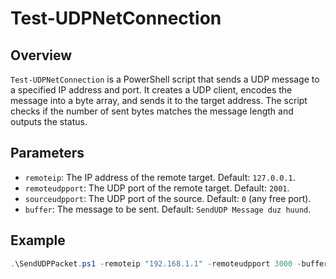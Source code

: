 # Test-UDPNetConnection

## Overview

`Test-UDPNetConnection` is a PowerShell script that sends a UDP message to a specified IP address and port. It creates a UDP client, encodes the message into a byte array, and sends it to the target address. The script checks if the number of sent bytes matches the message length and outputs the status.

## Parameters

- `remoteip`: The IP address of the remote target. Default: `127.0.0.1`.
- `remoteudpport`: The UDP port of the remote target. Default: `2001`.
- `sourceudpport`: The UDP port of the source. Default: `0` (any free port).
- `buffer`: The message to be sent. Default: `SendUDP Message duz huund`.

## Example

```powershell
.\SendUDPPacket.ps1 -remoteip "192.168.1.1" -remoteudpport 3000 -buffer "Hello, World!"
